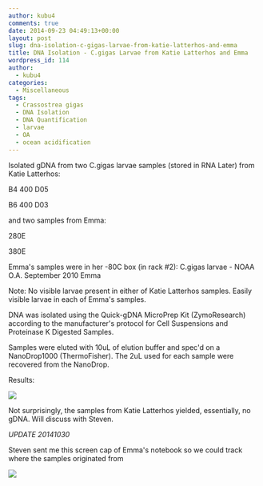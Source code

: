 ```yaml
---
author: kubu4
comments: true
date: 2014-09-23 04:49:13+00:00
layout: post
slug: dna-isolation-c-gigas-larvae-from-katie-latterhos-and-emma
title: DNA Isolation - C.gigas Larvae from Katie Latterhos and Emma
wordpress_id: 114
author:
  - kubu4
categories:
  - Miscellaneous
tags:
  - Crassostrea gigas
  - DNA Isolation
  - DNA Quantification
  - larvae
  - OA
  - ocean acidification
---
```


Isolated gDNA from two C.gigas larvae samples (stored in RNA Later) from Katie Latterhos:

B4 400 D05

B6 400 D03

and two samples from Emma:

280E

380E

Emma's samples were in her -80C box (in rack #2): C.gigas larvae - NOAA O.A. September 2010 Emma

Note: No visible larvae present in either of Katie Latterhos samples. Easily visible larvae in each of Emma's samples.

DNA was isolated using the Quick-gDNA MicroPrep Kit (ZymoResearch) according to the manufacturer's protocol for Cell Suspensions and Proteinase K Digested Samples.

Samples were eluted with 10uL of elution buffer and spec'd on a NanoDrop1000 (ThermoFisher). The 2uL used for each sample were recovered from the NanoDrop.

Results:

![](https://eagle.fish.washington.edu/Arabidopsis/20140922%20-%20Gigas%20gDNA%20ODs-01.JPG)

Not surprisingly, the samples from Katie Latterhos yielded, essentially, no gDNA. Will discuss with Steven.

*UPDATE 20141030*

Steven sent me this screen cap of Emma's notebook so we could track where the samples originated from

![](httpss://www.evernote.com/shard/s10/sh/5e19089d-0c31-426b-844a-e46249fac4e4/907d17586bd2b4eb0603686c9560f0dd/deep/0/genefish---Emma%27s-Notebook.png)
